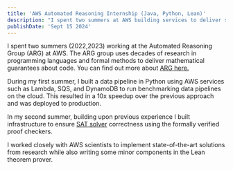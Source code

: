 ```yaml
---
title: 'AWS Automated Reasoning Internship (Java, Python, Lean)'
description: "I spent two summers at AWS building services to deliver software verifications tools at scale."
publishDate: 'Sept 15 2024'
---
```


I spent two summers (2022,2023) working at the Automated Reasoning Group (ARG) at AWS. The ARG group uses decades of research in programming languages and formal methods to deliver mathematical guarantees about code. You can find out more about [ARG here.](https://aws.amazon.com/what-is/automated-reasoning/)



During my first summer, I built a data pipeline in Python using AWS services such as Lambda, SQS, and DynamoDB to run benchmarking data pipelines on the cloud. This resulted in a 10x speedup over the previous approach and was deployed to production.

In my second summer, building upon previous experience I built infrastructure to ensure [SAT solver](https://en.wikipedia.org/wiki/SAT_solver#:~:text=In%20computer%20science%20and%20formal,solve%20the%20Boolean%20satisfiability%20problem.) correctness using the formally verified proof checkers.

I worked closely with AWS scientists to implement state-of-the-art solutions from research while also writing some minor components in the Lean theorem prover. 